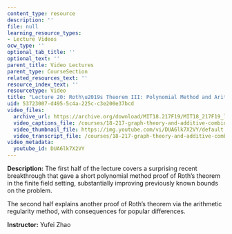 ```yaml
---
content_type: resource
description: ''
file: null
learning_resource_types:
- Lecture Videos
ocw_type: ''
optional_tab_title: ''
optional_text: ''
parent_title: Video Lectures
parent_type: CourseSection
related_resources_text: ''
resource_index_text: ''
resourcetype: Video
title: "Lecture 20: Roth\u2019s Theorem III: Polynomial Method and Arithmetic Regularity "
uid: 53723007-d495-5c4a-225c-c3e200e37bcd
video_files:
  archive_url: https://archive.org/download/MIT18.217F19/MIT18_217F19_lec20_300k.mp4
  video_captions_file: /courses/18-217-graph-theory-and-additive-combinatorics-fall-2019/d2da050576e251f385d4b02076e3478c_DUA6lk7X2VY.vtt
  video_thumbnail_file: https://img.youtube.com/vi/DUA6lk7X2VY/default.jpg
  video_transcript_file: /courses/18-217-graph-theory-and-additive-combinatorics-fall-2019/f0531bc0f986a11d1acef1aa7cfa5da6_DUA6lk7X2VY.pdf
video_metadata:
  youtube_id: DUA6lk7X2VY
---
```


**Description:** The first half of the lecture covers a surprising recent breakthrough that gave a short polynomial method proof of Roth’s theorem in the finite field setting, substantially improving previously known bounds on the problem.

The second half explains another proof of Roth’s theorem via the arithmetic regularity method, with consequences for popular differences.

**Instructor:** Yufei Zhao
